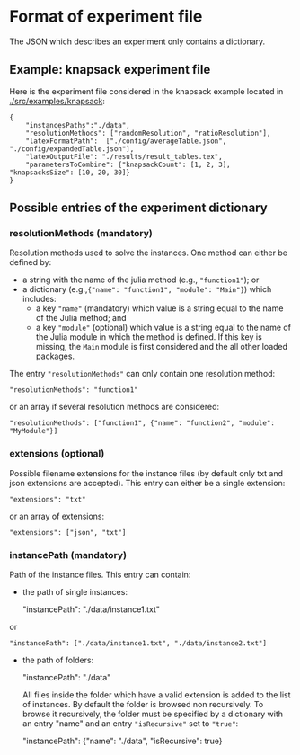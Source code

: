 # Format of experiment file

The JSON which describes an experiment only contains a dictionary.

## Example: knapsack experiment file

Here is the experiment file considered in the knapsack example located
in [./src/examples/knapsack](./src/examples/knapsack):

    {
        "instancesPaths":"./data",
        "resolutionMethods": ["randomResolution", "ratioResolution"],
        "latexFormatPath":  ["./config/averageTable.json", "./config/expandedTable.json"],
        "latexOutputFile": "./results/result_tables.tex",
        "parametersToCombine": {"knapsackCount": [1, 2, 3], "knapsacksSize": [10, 20, 30]}
    }
    

## Possible entries of the experiment dictionary

### resolutionMethods (mandatory)

Resolution methods used to solve the instances. One method can either be defined by:
* a string with the name of the julia method (e.g., `"function1"`); or
* a dictionary (e.g.,`{"name": "function1", "module": "Main"}`) which includes:
    * a key `"name"` (mandatory) which value is a string equal to the name of the Julia method; and
    * a key `"module"` (optional) which value is a string equal to the
      name of the Julia module in which the method is defined. If this
      key is  missing, the `Main`  module is first considered  and the
      all other loaded packages.

The  entry  `"resolutionMethods"`  can  only  contain  one  resolution
method:

    "resolutionMethods": "function1"

or an array if several resolution methods are considered:

    "resolutionMethods": ["function1", {"name": "function2", "module": "MyModule"}]

### extensions (optional)

Possible filename extensions  for the instance files  (by default only
txt and  json extensions  are accepted).  This entry  can either  be a
single extension:

    "extensions": "txt"
	
or an array of extensions:

    "extensions": ["json", "txt"]

### instancePath (mandatory)

Path of the instance files. This entry can contain:
* the path of single instances:

    "instancePath": "./data/instance1.txt"
	
or 

    "instancePath": ["./data/instance1.txt", "./data/instance2.txt"]
	
* the path of folders:

    "instancePath": "./data"
	
   All files inside the folder which have a valid extension is added to
   the list of instances.  By default the folder is browsed non
   recursively. To browse it recursively, the folder must be specified
   by a dictionary with an entry "name" and an entry `"isRecursive"` set
   to `"true"`:
 
     "instancePath": {"name": "./data", "isRecursive": true}

